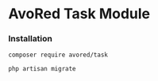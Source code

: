 # AvoRed Task Module

### Installation

    composer require avored/task 
    
    php artisan migrate

